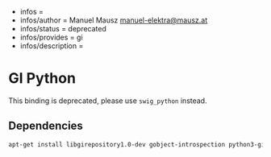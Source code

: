- infos =
- infos/author = Manuel Mausz <manuel-elektra@mausz.at>
- infos/status = deprecated
- infos/provides = gi
- infos/description =

# GI Python

This binding is deprecated, please use `swig_python` instead.

## Dependencies

```sh
apt-get install libgirepository1.0-dev gobject-introspection python3-gi
```
